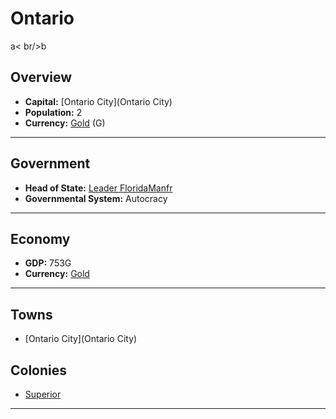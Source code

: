 # Ontario
<!--1-->
a< br/>b
## Overview

- **Capital:** [Ontario City](Ontario City)
- **Population:** 2
- **Currency:** [Gold](Gold) (G)

---

## Government

- **Head of State:** [Leader FloridaManfr](FloridaManfr)
- **Governmental System:** Autocracy

---

## Economy

- **GDP:** 753G
- **Currency:** [Gold](Gold)

---

## Towns

- [Ontario City](Ontario City)

## Colonies

- [Superior](Superior)

---